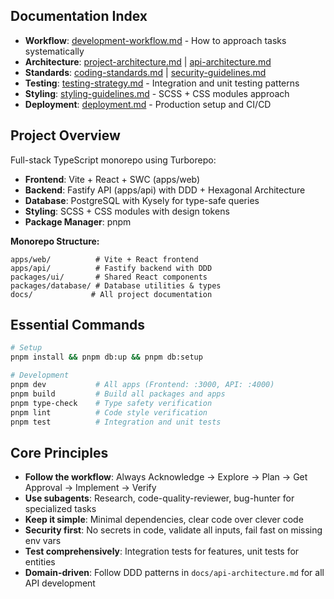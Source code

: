 ## Documentation Index

- **Workflow**: [development-workflow.md](docs/development-workflow.md) - How to approach tasks systematically
- **Architecture**: [project-architecture.md](docs/project-architecture.md) | [api-architecture.md](docs/api-architecture.md)
- **Standards**: [coding-standards.md](docs/coding-standards.md) | [security-guidelines.md](docs/security-guidelines.md)
- **Testing**: [testing-strategy.md](docs/testing-strategy.md) - Integration and unit testing patterns
- **Styling**: [styling-guidelines.md](docs/styling-guidelines.md) - SCSS + CSS modules approach
- **Deployment**: [deployment.md](docs/deployment.md) - Production setup and CI/CD

## Project Overview

Full-stack TypeScript monorepo using Turborepo:

- **Frontend**: Vite + React + SWC (apps/web)
- **Backend**: Fastify API (apps/api) with DDD + Hexagonal Architecture
- **Database**: PostgreSQL with Kysely for type-safe queries
- **Styling**: SCSS + CSS modules with design tokens
- **Package Manager**: pnpm

**Monorepo Structure:**

```
apps/web/          # Vite + React frontend
apps/api/          # Fastify backend with DDD
packages/ui/       # Shared React components
packages/database/ # Database utilities & types
docs/             # All project documentation
```

## Essential Commands

```bash
# Setup
pnpm install && pnpm db:up && pnpm db:setup

# Development
pnpm dev           # All apps (Frontend: :3000, API: :4000)
pnpm build         # Build all packages and apps
pnpm type-check    # Type safety verification
pnpm lint          # Code style verification
pnpm test          # Integration and unit tests
```

## Core Principles

- **Follow the workflow**: Always Acknowledge → Explore → Plan → Get Approval → Implement → Verify
- **Use subagents**: Research, code-quality-reviewer, bug-hunter for specialized tasks
- **Keep it simple**: Minimal dependencies, clear code over clever code
- **Security first**: No secrets in code, validate all inputs, fail fast on missing env vars
- **Test comprehensively**: Integration tests for features, unit tests for entities
- **Domain-driven**: Follow DDD patterns in `docs/api-architecture.md` for all API development

